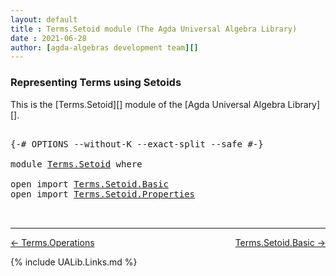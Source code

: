 ```yaml
---
layout: default
title : Terms.Setoid module (The Agda Universal Algebra Library)
date : 2021-06-28
author: [agda-algebras development team][]
---
```


### <a id="representing-terms-using-setoids">Representing Terms using Setoids</a>

This is the [Terms.Setoid][] module of the [Agda Universal Algebra Library][].

<pre class="Agda">

<a id="329" class="Symbol">{-#</a> <a id="333" class="Keyword">OPTIONS</a> <a id="341" class="Pragma">--without-K</a> <a id="353" class="Pragma">--exact-split</a> <a id="367" class="Pragma">--safe</a> <a id="374" class="Symbol">#-}</a>

<a id="379" class="Keyword">module</a> <a id="386" href="Terms.Setoid.html" class="Module">Terms.Setoid</a> <a id="399" class="Keyword">where</a>

<a id="406" class="Keyword">open</a> <a id="411" class="Keyword">import</a> <a id="418" href="Terms.Setoid.Basic.html" class="Module">Terms.Setoid.Basic</a>
<a id="437" class="Keyword">open</a> <a id="442" class="Keyword">import</a> <a id="449" href="Terms.Setoid.Properties.html" class="Module">Terms.Setoid.Properties</a>


</pre>

--------------------------------

[← Terms.Operations](Terms.Operations.html)
<span style="float:right;">[Terms.Setoid.Basic →](Terms.Setoid.Basic.html)</span>

{% include UALib.Links.md %}

[agda-algebras development team]: https://github.com/ualib/agda-algebras#the-agda-algebras-development-team

